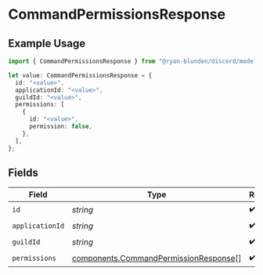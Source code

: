 # CommandPermissionsResponse

## Example Usage

```typescript
import { CommandPermissionsResponse } from "@ryan-blunden/discord/models/components";

let value: CommandPermissionsResponse = {
  id: "<value>",
  applicationId: "<value>",
  guildId: "<value>",
  permissions: [
    {
      id: "<value>",
      permission: false,
    },
  ],
};
```

## Fields

| Field                                                                                          | Type                                                                                           | Required                                                                                       | Description                                                                                    |
| ---------------------------------------------------------------------------------------------- | ---------------------------------------------------------------------------------------------- | ---------------------------------------------------------------------------------------------- | ---------------------------------------------------------------------------------------------- |
| `id`                                                                                           | *string*                                                                                       | :heavy_check_mark:                                                                             | N/A                                                                                            |
| `applicationId`                                                                                | *string*                                                                                       | :heavy_check_mark:                                                                             | N/A                                                                                            |
| `guildId`                                                                                      | *string*                                                                                       | :heavy_check_mark:                                                                             | N/A                                                                                            |
| `permissions`                                                                                  | [components.CommandPermissionResponse](../../models/components/commandpermissionresponse.md)[] | :heavy_check_mark:                                                                             | N/A                                                                                            |